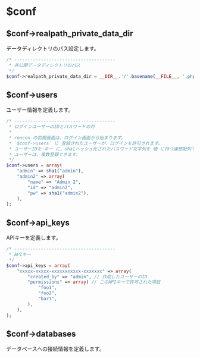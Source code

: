 # $conf

## $conf->realpath_private_data_dir

データディレクトリのパス設定します。

```php
/* --------------------------------------
 * 非公開データディレクトリのパス
 */
$conf->realpath_private_data_dir = __DIR__.'/'.basename(__FILE__, '.php').'__data/';
```

## $conf->users

ユーザー情報を定義します。

```php
/* --------------------------------------
 * ログインユーザーのIDとパスワードの対
 * 
 * rencon の初期画面は、ログイン画面から始まります。
 * `$conf->users` に 登録されたユーザーが、ログインを許可されます。
 * ユーザーIDを キー に、sha1ハッシュ化されたパスワード文字列を 値 に持つ連想配列で設定してください。
 * ユーザーは、複数登録できます。
 */
$conf->users = array(
	"admin" => sha1("admin"),
	"admin2" => array(
		"name" => "Admin 2",
		"id" => "admin2",
		"pw" => sha1("admin2"),
	),
);
```

## $conf->api_keys

APIキーを定義します。

```php
/* --------------------------------------
 * APIキー
 */
$conf->api_keys = array(
	"xxxxx-xxxxx-xxxxxxxxxxx-xxxxxxx" => array(
		"created_by" => "admin", // 作成したユーザーのID
		"permissions" => array( // このAPIキーで許可された項目
			"foo1",
			"foo2",
			"bar1",
		),
	),
);
```

## $conf->databases

データベースへの接続情報を定義します。
